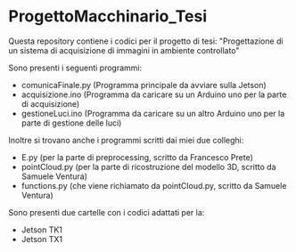 # ProgettoMacchinario_Tesi

Questa repository contiene i codici per il progetto di tesi:
"Progettazione di un sistema di acquisizione di immagini in ambiente controllato"

Sono presenti i seguenti programmi:

- comunicaFinale.py (Programma principale da avviare sulla Jetson)
- acquisizione.ino (Programma da caricare su un Arduino uno per la parte di acquisizione)
- gestioneLuci.ino (Programma da caricare su un altro Arduino uno per la parte di gestione delle luci)

Inoltre si trovano anche i programmi scritti dai miei due colleghi:

- E.py (per la parte di preprocessing, scritto da Francesco Prete)
- pointCloud.py (per la parte di ricostruzione del modello 3D, scritto da Samuele Ventura)
- functions.py (che viene richiamato da pointCloud.py, scritto da Samuele Ventura)

Sono presenti due cartelle con i codici adattati per la:

- Jetson TK1
- Jetson TX1

